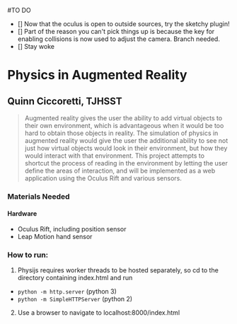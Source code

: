 #TO DO
- [] Now that the oculus is open to outside sources, try the sketchy 
plugin!
- [] Part of the reason you can't pick things up is because the key for 
enabling collisions is now used to adjust the camera. Branch needed.
- [] Stay woke

# Physics in Augmented Reality
## Quinn Ciccoretti, TJHSST

> Augmented reality gives the user the ability to add virtual objects to their own environment, which is advantageous when it would be too hard to obtain those objects in reality. The simulation of physics in augmented reality would give the user the additional ability to see not just how virtual objects would look in their environment, but how they would interact with that environment. This project attempts to shortcut the process of reading in the environment by letting the user define the areas of interaction, and will be implemented as a web application using the Oculus Rift and various sensors.

### Materials Needed
#### Hardware
- Oculus Rift, including position sensor
- Leap Motion hand sensor
### How to run:
1. Physijs requires worker threads to be hosted separately, so cd to the directory containing index.html and run 
- `python -m http.server`
(python 3)
- `python -m SimpleHTTPServer`
(python 2)
2. Use a browser to navigate to localhost:8000/index.html